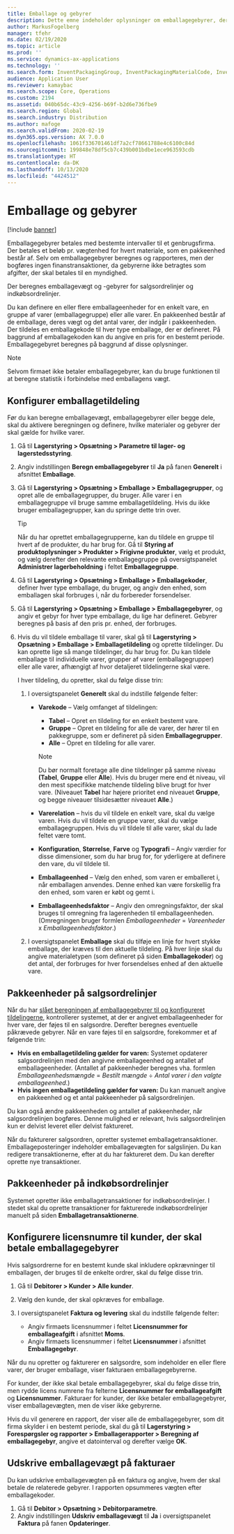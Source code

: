 ```yaml
---
title: Emballage og gebyrer
description: Dette emne indeholder oplysninger om emballagegebyrer, der betales til genbrugsfirmaer med bestemte intervaller.
author: MarkusFogelberg
manager: tfehr
ms.date: 02/19/2020
ms.topic: article
ms.prod: ''
ms.service: dynamics-ax-applications
ms.technology: ''
ms.search.form: InventPackagingGroup, InventPackagingMaterialCode, InventPackagingMaterialFee, InventPackagingMaterialTrans, InventPackagingMaterialTransPurch, InventPackagingUnit
audience: Application User
ms.reviewer: kamaybac
ms.search.scope: Core, Operations
ms.custom: 2194
ms.assetid: 040b65dc-43c9-4256-b69f-b2d6e736fbe9
ms.search.region: Global
ms.search.industry: Distribution
ms.author: mafoge
ms.search.validFrom: 2020-02-19
ms.dyn365.ops.version: AX 7.0.0
ms.openlocfilehash: 1061f336701461df7a2cf78661788e4c6100c84d
ms.sourcegitcommit: 199848e78df5cb7c439b001bdbe1ece963593cdb
ms.translationtype: HT
ms.contentlocale: da-DK
ms.lasthandoff: 10/13/2020
ms.locfileid: "4424512"
---
```

# <a name="packing-materials-and-fees"></a>Emballage og gebyrer

[!include [banner](../includes/banner.md)]

Emballagegebyrer betales med bestemte intervaller til et genbrugsfirma. Der betales et beløb pr. vægtenhed for hvert materiale, som en pakkeenhed består af. Selv om emballagegebyrer beregnes og rapporteres, men der bogføres ingen finanstransaktioner, da gebyrerne ikke betragtes som afgifter, der skal betales til en myndighed.

Der beregnes emballagevægt og -gebyrer for salgsordrelinjer og indkøbsordrelinjer.

Du kan definere en eller flere emballageenheder for en enkelt vare, en gruppe af varer (emballagegruppe) eller alle varer. En pakkeenhed består af de emballage, deres vægt og det antal varer, der indgår i pakkeenheden. Der tildeles en emballagekode til hver type emballage, der er defineret. På baggrund af emballagekoden kan du angive en pris for en bestemt periode. Emballagegebyret beregnes på baggrund af disse oplysninger.

> [!NOTE]
> Selvom firmaet ikke betaler emballagegebyrer, kan du bruge funktionen til at beregne statistik i forbindelse med emballagens vægt.

## <a name="set-up-packing-material-allocation"></a><a name="allocations"></a>Konfigurer emballagetildeling

Før du kan beregne emballagevægt, emballagegebyrer eller begge dele, skal du aktivere beregningen og definere, hvilke materialer og gebyrer der skal gælde for hvilke varer.

1. Gå til **Lagerstyring \> Opsætning \> Parametre til lager- og lagerstedsstyring**.
1. Angiv indstillingen **Beregn emballagegebyrer** til **Ja** på fanen **Generelt** i afsnittet **Emballage**.
1. Gå til **Lagerstyring \> Opsætning \> Emballage \> Emballagegrupper**, og opret alle de emballagegrupper, du bruger. Alle varer i en emballagegruppe vil bruge samme emballagetildeling. Hvis du ikke bruger emballagegrupper, kan du springe dette trin over.

    > [!TIP]
    > Når du har oprettet emballagegrupperne, kan du tildele en gruppe til hvert af de produkter, du har brug for. Gå til **Styring af produktoplysninger \> Produkter \> Frigivne produkter**, vælg et produkt, og vælg derefter den relevante emballagegruppe på oversigtspanelet **Administrer lagerbeholdning** i feltet **Emballagegruppe**.

1. Gå til **Lagerstyring \> Opsætning \> Emballage \> Emballagekoder**, definer hver type emballage, du bruger, og angiv den enhed, som emballagen skal forbruges i, når du forbereder forsendelser.
1. Gå til **Lagerstyring \> Opsætning \> Emballage \> Emballagegebyrer**, og angiv et gebyr for hver type emballage, du lige har defineret. Gebyrer beregnes på basis af den pris pr. enhed, der forbruges.
1. Hvis du vil tildele emballage til varer, skal gå til **Lagerstyring \> Opsætning \> Emballage \> Emballagetildeling** og oprette tildelinger. Du kan oprette lige så mange tildelinger, du har brug for. Du kan tildele emballage til individuelle varer, grupper af varer (emballagegrupper) eller alle varer, afhængigt af hvor detaljeret tildelingerne skal være.

    I hver tildeling, du opretter, skal du følge disse trin:

    1. I oversigtspanelet **Generelt** skal du indstille følgende felter:

        - **Varekode** – Vælg omfanget af tildelingen:

            - **Tabel** – Opret en tildeling for en enkelt bestemt vare.
            - **Gruppe** – Opret en tildeling for alle de varer, der hører til en pakkegruppe, som er defineret på siden **Emballagegrupper**.
            - **Alle** – Opret en tildeling for alle varer.

            > [!NOTE]
            > Du bør normalt foretage alle dine tildelinger på samme niveau **(Tabel**, **Gruppe** eller **Alle**). Hvis du bruger mere end ét niveau, vil den mest specifikke matchende tildeling blive brugt for hver vare. (Niveauet **Tabel** har højere prioritet end niveauet **Gruppe**, og begge niveauer tilsidesætter niveauet **Alle**.)

        - **Varerelation** – hvis du vil tildele en enkelt vare, skal du vælge varen. Hvis du vil tildele en gruppe varer, skal du vælge emballagegruppen. Hvis du vil tildele til alle varer, skal du lade feltet være tomt.
        - **Konfiguration**, **Størrelse**, **Farve** og **Typografi** – Angiv værdier for disse dimensioner, som du har brug for, for yderligere at definere den vare, du vil tildele til.
        - **Emballageenhed** – Vælg den enhed, som varen er emballeret i, når emballagen anvendes. Denne enhed kan være forskellig fra den enhed, som varen er købt og gemt i.
        - **Emballageenhedsfaktor** – Angiv den omregningsfaktor, der skal bruges til omregning fra lagerenheden til emballageenheden. (Omregningen bruger formlen *Emballageenheder* = *Vareenheder* x *Emballageenhedsfaktor*.)

    1. I oversigtspanelet **Emballage** skal du tilføje en linje for hvert stykke emballage, der kræves til den aktuelle tildeling. På hver linje skal du angive materialetypen (som defineret på siden **Emballagekoder**) og det antal, der forbruges for hver forsendelses enhed af den aktuelle vare.

## <a name="packing-units-on-sales-order-lines"></a>Pakkeenheder på salgsordrelinjer

Når du har [slået beregningen af emballagegebyrer til og konfigureret tildelingerne](#allocations), kontrollerer systemet, at der er angivet emballageenheder for hver vare, der føjes til en salgsordre. Derefter beregnes eventuelle påkrævede gebyrer. Når en vare føjes til en salgsordre, forekommer et af følgende trin:

- **Hvis en emballagetildeling gælder for varen:** Systemet opdaterer salgsordrelinjen med den angivne emballageenhed og antallet af emballageenheder. (Antallet af pakkeenheder beregnes vha. formlen *Emballageenhedsmængde* = *Bestilt mængde* ÷ *Antal varer i den valgte emballageenhed*.)
- **Hvis ingen emballagetildeling gælder for varen:** Du kan manuelt angive en pakkeenhed og et antal pakkeenheder på salgsordrelinjen.

Du kan også ændre pakkeenheden og antallet af pakkeenheder, når salgsordrelinjen bogføres. Denne mulighed er relevant, hvis salgsordrelinjen kun er delvist leveret eller delvist faktureret.

Når du fakturerer salgsordren, opretter systemet emballagetransaktioner. Emballageposteringer indeholder emballagevægten for salgslinjen. Du kan redigere transaktionerne, efter at du har faktureret dem. Du kan derefter oprette nye transaktioner.

## <a name="packing-units-on-purchase-order-lines"></a>Pakkeenheder på indkøbsordrelinjer

Systemet opretter ikke emballagetransaktioner for indkøbsordrelinjer. I stedet skal du oprette transaktioner for fakturerede indkøbsordrelinjer manuelt på siden **Emballagetransaktionerne**.

## <a name="set-up-license-numbers-for-customers-that-are-charged-packing-material-fees"></a>Konfigurere licensnumre til kunder, der skal betale emballagegebyrer

Hvis salgsordrerne for en bestemt kunde skal inkludere opkrævninger til emballagen, der bruges til de enkelte ordrer, skal du følge disse trin.

1. Gå til **Debitorer \> Kunder \> Alle kunder**.
1. Vælg den kunde, der skal opkræves for emballage.
1. I oversigtspanelet **Faktura og levering** skal du indstille følgende felter:

    - Angiv firmaets licensnummer i feltet **Licensnummer for emballageafgift** i afsnittet **Moms**.
    - Angiv firmaets licensnummer i feltet **Licensnummer** i afsnittet **Emballagegebyr**.

Når du nu opretter og fakturerer en salgsordre, som indeholder en eller flere varer, der bruger emballage, viser fakturaen emballagegebyrerne.

For kunder, der ikke skal betale emballagegebyrer, skal du følge disse trin, men rydde licens numrene fra felterne **Licensnummer for emballageafgift** og **Licensnummer**. Fakturaer for kunder, der ikke betaler emballagegebyrer, viser emballagevægten, men de viser ikke gebyrerne.

Hvis du vil generere en rapport, der viser alle de emballagegebyrer, som dit firma skylder i en bestemt periode, skal du gå til **Lagerstyring \> Forespørgsler og rapporter \> Emballagerapporter \> Beregning af emballagegebyr**, angive et datointerval og derefter vælge **OK**.

## <a name="print-packing-material-weights-on-invoices"></a>Udskrive emballagevægt på fakturaer

Du kan udskrive emballagevægten på en faktura og angive, hvem der skal betale de relaterede gebyrer. I rapporten opsummeres vægten efter emballagekoder.

1. Gå til **Debitor \> Opsætning \> Debitorparametre**.
1. Angiv indstillingen **Udskriv emballagevægt** til **Ja** i oversigtspanelet **Faktura** på fanen **Opdateringer**.

